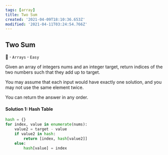 ```yaml
---
tags: [array]
title: Two Sum
created: '2021-04-09T18:10:36.653Z'
modified: '2021-04-11T03:24:54.766Z'
---
```


## Two Sum
:penguin: **·** `Arrays` **·** `Easy`

Given an array of integers nums and an integer target, return indices of the two numbers such that they add up to target.

You may assume that each input would have exactly one solution, and you may not use the same element twice.

You can return the answer in any order.

#### Solution 1: Hash Table
```python
hash = {}
for index, value in enumerate(nums):
    value2 = target - value
    if value2 in hash:
        return [index, hash[value2]]
    else:
        hash[value] = index
```






